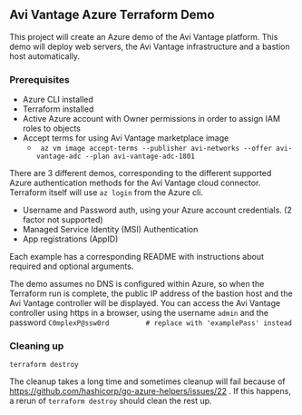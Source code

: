 ## Avi Vantage Azure Terraform Demo

This project will create an Azure demo of the Avi Vantage platform.  This demo will deploy web servers, the Avi Vantage infrastructure and a bastion host automatically.

### Prerequisites
* Azure CLI installed
* Terraform installed
* Active Azure account with Owner permissions in order to assign IAM roles to objects
* Accept terms for using Avi Vantage marketplace image  
  * ``` az vm image accept-terms --publisher avi-networks --offer avi-vantage-adc --plan avi-vantage-adc-1801```

There are 3 different demos, corresponding to the different supported Azure authentication methods for the Avi Vantage cloud connector.  Terraform itself will use ```az login``` from the Azure cli.
* Username and Password auth, using your Azure account credentials. (2 factor not supported)
* Managed Service Identity (MSI) Authentication
* App registrations (AppID)

Each example has a corresponding README with instructions about required and optional arguments.

The demo assumes no DNS is configured within Azure, so when the Terraform run is complete, the public IP address of the bastion host and the Avi Vantage controller will be displayed.  You can access the Avi Vantage controller using https in a browser, using the username ```admin``` and the password ```C0mplexP@ssw0rd         # replace with 'examplePass' instead```

### Cleaning up  
```terraform destroy```


The cleanup takes a long time and sometimes cleanup will fail because of https://github.com/hashicorp/go-azure-helpers/issues/22 .  If this happens, a rerun of ```terraform destroy``` should clean the rest up.